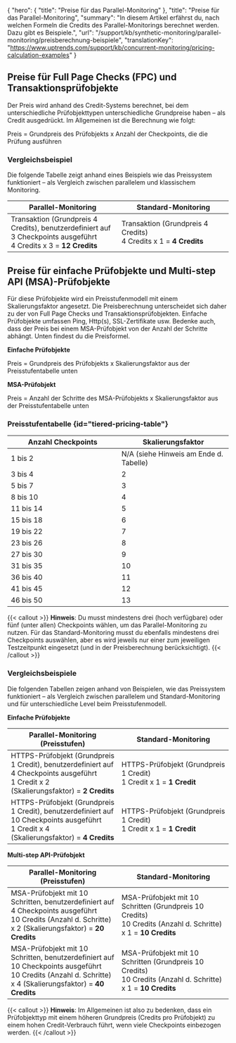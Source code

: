 {
  "hero": {
    "title": "Preise für das Parallel-Monitoring"
  },
  "title": "Preise für das Parallel-Monitoring",
  "summary": "In diesem Artikel erfährst du, nach welchen Formeln die Credits des Parallel-Monitorings berechnet werden. Dazu gibt es Beispiele.",
  "url": "/support/kb/synthetic-monitoring/parallel-monitoring/preisberechnung-beispiele",
  "translationKey": "https://www.uptrends.com/support/kb/concurrent-monitoring/pricing-calculation-examples"
}

## Preise für Full Page Checks (FPC) und Transaktionsprüfobjekte

Der Preis wird anhand des Credit-Systems berechnet, bei dem unterschiedliche Prüfobjekttypen unterschiedliche Grundpreise haben – als Credit ausgedrückt. Im Allgemeinen ist die Berechnung wie folgt:

Preis = Grundpreis des Prüfobjekts x Anzahl der Checkpoints, die die Prüfung ausführen

### Vergleichsbeispiel

Die folgende Tabelle zeigt anhand eines Beispiels wie das Preissystem funktioniert – als Vergleich zwischen parallelem und klassischem Monitoring.

<table><colgroup><col style="width: 50%"/><col style="width: 50%"/></colgroup><thead><tr class="header"><th>Parallel-Monitoring</th><th>Standard-Monitoring</th></tr></thead><tbody><tr class="odd"><td>Transaktion (Grundpreis 4 Credits), benutzerdefiniert auf 3 Checkpoints ausgeführt<br />
4 Credits x 3 = <strong>12 Credits</strong></td><td>Transaktion (Grundpreis 4 Credits)<br />
4 Credits x 1 = <strong>4 Credits</strong></td></tr></tbody></table>

## Preise für einfache Prüfobjekte und Multi-step API (MSA)-Prüfobjekte 

Für diese Prüfobjekte wird ein Preisstufenmodell mit einem Skalierungsfaktor angesetzt. Die Preisberechnung unterscheidet sich daher zu der von Full Page Checks und Transaktionsprüfobjekten. Einfache Prüfobjekte umfassen Ping, Http(s), SSL-Zertifikate usw. Bedenke auch, dass der Preis bei einem MSA-Prüfobjekt von der Anzahl der Schritte abhängt. Unten findest du die Preisformel.

**Einfache Prüfobjekte**

Preis = Grundpreis des Prüfobjekts x Skalierungsfaktor aus der Preisstufentabelle unten

**MSA-Prüfobjekt**

Preis = Anzahl der Schritte des MSA-Prüfobjekts x Skalierungsfaktor aus der Preisstufentabelle unten

### Preisstufentabelle {id="tiered-pricing-table"}

<table>
  <colgroup><col style="width: 50%"/><col style="width: 50%"/></colgroup>
  <thead><tr class="header"><th>Anzahl Checkpoints</th><th>Skalierungsfaktor</th></tr></thead>
  <tbody>
    <tr><td>1 bis 2</td><td>N/A (siehe Hinweis am Ende d. Tabelle)</td></tr>
    <tr><td>3 bis 4</td><td>2</td></tr>
    <tr><td>5 bis 7</td><td>3</td></tr>
    <tr><td>8 bis 10</td><td>4</td></tr>
    <tr><td>11 bis 14</td><td>5</td></tr>
    <tr><td>15 bis 18</td><td>6</td></tr>
    <tr><td>19 bis 22</td><td>7</td></tr>
    <tr><td>23 bis 26</td><td>8</td></tr>
    <tr><td>27 bis 30</td><td>9</td></tr>
    <tr><td>31 bis 35</td><td>10</td></tr>
    <tr><td>36 bis 40</td><td>11</td></tr>
    <tr><td>41 bis 45</td><td>12</td></tr>
    <tr><td>46 bis 50</td><td>13</td></tr>
  </tbody>
</table>

{{< callout >}} **Hinweis**: Du musst mindestens drei (hoch verfügbare) oder fünf (unter allen) Checkpoints wählen, um das Parallel-Monitoring zu nutzen. Für das Standard-Monitoring musst du ebenfalls mindestens drei Checkpoints auswählen, aber es wird jeweils nur einer zum jeweiligen Testzeitpunkt eingesetzt (und in der Preisberechnung berücksichtigt). {{< /callout >}}
### Vergleichsbeispiele

Die folgenden Tabellen zeigen anhand von Beispielen, wie das Preissystem funktioniert – als Vergleich zwischen parallelem und Standard-Monitoring und für unterschiedliche Level beim Preisstufenmodell.

**Einfache Prüfobjekte**

<table><colgroup><col style="width: 50%"/><col style="width: 50%"/></colgroup>
  <thead><tr class="header"><th>Parallel-Monitoring (Preisstufen)</th><th>Standard-Monitoring</th></tr></thead>
  <tbody>
    <tr><td>HTTPS-Prüfobjekt (Grundpreis 1 Credit), benutzerdefiniert auf 4 Checkpoints ausgeführt<br />
1 Credit x 2 (Skalierungsfaktor) = <strong>2 Credits</strong></td><td>HTTPS-Prüfobjekt (Grundpreis 1 Credit)<br />
1 Credit x 1 = <strong>1 Credit</strong></td></tr>
    <tr><td>HTTPS-Prüfobjekt (Grundpreis 1 Credit), benutzerdefiniert auf 10 Checkpoints ausgeführt<br />
1 Credit x 4 (Skalierungsfaktor) = <strong>4 Credits</strong></td><td>HTTPS-Prüfobjekt (Grundpreis 1 Credit)<br />
1 Credit x 1 = <strong>1 Credit</strong></td></tr>
  </tbody>
</table>

**Multi-step API-Prüfobjekt**

<table><colgroup><col style="width: 50%"/><col style="width: 50%"/></colgroup>
  <thead><tr class="header"><th>Parallel-Monitoring (Preisstufen)</th><th>Standard-Monitoring</th></tr></thead>
  <tbody>
<tr><td>MSA-Prüfobjekt mit 10 Schritten, benutzerdefiniert auf 4 Checkpoints ausgeführt<br />
10 Credits (Anzahl d. Schritte) x 2 (Skalierungsfaktor) = <strong>20 Credits</strong></td>
<td>MSA-Prüfobjekt mit 10 Schritten (Grundpreis 10 Credits)<br />
10 Credits (Anzahl d. Schritte) x 1 = <strong>10 Credits</strong></td></tr>
   <tr><td>MSA-Prüfobjekt mit 10 Schritten, benutzerdefiniert auf 10 Checkpoints ausgeführt<br />
10 Credits (Anzahl d. Schritte) x 4 (Skalierungsfaktor) = <strong>40 Credits</strong></td>
<td>MSA-Prüfobjekt mit 10 Schritten (Grundpreis 10 Credits)<br />
10 Credits (Anzahl d. Schritte) x 1 = <strong>10 Credits</strong></td></tr> 
  </tbody>
</table>

{{< callout >}} **Hinweis**: Im Allgemeinen ist also zu bedenken, dass ein Prüfobjekttyp mit einem höheren Grundpreis (Credits pro Prüfobjekt) zu einem hohen Credit-Verbrauch führt, wenn viele Checkpoints einbezogen werden. {{< /callout >}}
